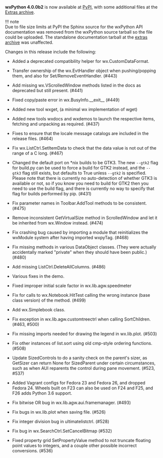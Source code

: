 <!--
.. title: wxPython 4.0.0b2 Released
.. slug: wxpython-4.0.0b2-release
.. date: 2017-09-16 19:33:44 UTC
.. tags: Development, Release, Phoenix
.. category: News
.. link: 
.. description: 
.. type: text
-->

**wxPython 4.0.0b2** is now available at 
[PyPI](https://pypi.python.org/pypi/wxPython/4.0.0b2), with some 
additional files at the 
[Extras archive](https://extras.wxPython.org/wxPython4/extras/).

!!! note     
    Due to file size limits at PyPI the Sphinx source for the wxPython API
    documentation was removed from the wxPython source tarball so the file
    could be uploaded. The standalone documentation tarball at the 
    [extras archive](https://extras.wxPython.org/wxPython4/extras/) 
    was unaffected.

Changes in this release include the following:

* Added a deprecated compatibility helper for wx.CustomDataFormat.

* Transfer ownership of the wx.EvtHandler object when pushing/popping
  them, and also for Set/RemoveEventHandler. (#443)

* Add missing wx.VScrolledWindow methods listed in the docs as
  deprecated but still present. (#441)

* Fixed copy/paste error in wx.BusyInfo.\_\_exit\_\_ (#449)

* Added new tool wxget, (a minimal wx implementation of wget)

* Added new tools wxdocs and wxdemos to launch the respective items,
  fetching and unpacking as required. (#437)

* Fixes to ensure that the locale message catalogs are included in the
  release files. (#464)

* Fix wx.ListCtrl.SetItemData to check that the data value is not out
  of the range of a C long. (#467)

* Changed the default port on \*nix builds to be GTK3. The new
  ``--gtk2`` flag for build.py can be used to force a build for GTK2
  instead, and the ``--gtk3`` flag still exists, but defaults to True
  unless ``--gtk2`` is specified. Please note that there is currently
  no auto-detection of whether GTK3 is available or not, so if you
  know you need to build for GTK2 then you need to use the build flag,
  and there is currently no way to specify that flag for builds
  performed by pip. (#431)

* Fix parameter names in Toolbar.AddTool methods to be
  consistent. (#475)

* Remove inconsistent GetVirtualSize method in ScrolledWindow and let
  it be inherited from wx.Window instead. (#474)

* Fix crashing bug caused by importing a module that reinitializes the
  wxModule system after having imported wxpyTag. (#468)

* Fix missing methods in various DataObject classes. (They were
  actually accidentally marked "private" when they should have been
  public.) (#480)

* Add missing ListCtrl.DeleteAllColumns. (#486)

* Various fixes in the demo.

* Fixed improper initial scale factor in wx.lib.agw.speedmeter

* Fix for calls to wx.Notebook.HitTest calling the wrong instance
  (base class version) of the method. (#499)

* Add wx.Simplebook class.

* Fix exception in wx.lib.agw.customtreectrl when calling
  SortChildren. (#463, #500)

* Fix missing imports needed for drawing the legend in
  wx.lib.plot. (#503)

* Fix other instances of list.sort using old cmp-style ordering
  functions.  (#508)

* Update SizedControls to do a sanity check on the parent's sizer, as
  GetSizer can return None for SizedParent under certain
  circumstances, such as when AUI reparents the control during pane
  movement. (#523, #537)

* Added Vagrant configs for Fedora 23 and Fedora 26, and dropped
  Fedora 24.  Wheels built on F23 can also be used on F24 and F25, and
  F26 adds Python 3.6 support.

* Fix bitwise OR bug in wx.lib.agw.aui.framemanager. (#493)

* Fix bugs in wx.lib.plot when saving file. (#526)

* Fix integer division bug in ultimatelistctrl. (#528)

* Fix bug in wx.SearchCtrl.SetCancelBitmap (#532)

* Fixed property grid SetPropertyValue method to not truncate floating
  point values to integers, and a couple other possible incorrect
  conversions.  (#536)

